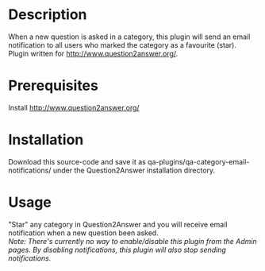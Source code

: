 Description
===============================
When a new question is asked in a category, this plugin will send an email notification to all users who marked the category as a favourite (star).  
Plugin written for http://www.question2answer.org/.
  
  
Prerequisites
===============================
Install http://www.question2answer.org/
  
  
Installation
===============================
Download this source-code and save it as qa-plugins/qa-category-email-notifications/ under the Question2Answer installation directory.  
  
  
Usage
===============================
"Star" any category in Question2Answer and you will receive email notification when a new question been asked.  
_Note: There's currently no way to enable/disable this plugin from the Admin pages. By disabling notifications, this plugin will also stop sending notifications._
